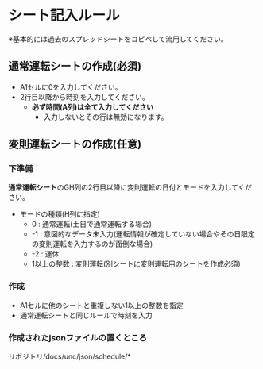 # シート記入ルール
※基本的には過去のスプレッドシートをコピペして流用してください。

## 通常運転シートの作成(必須)
+ A1セルに0を入力してください。
+ 2行目以降から時刻を入力してください。
    + **必ず時間(A列)は全て入力してください**
        + 入力しないとその行は無効になります。

## 変則運転シートの作成(任意)
### 下準備
**通常運転シート**のGH列の2行目以降に変則運転の日付とモードを入力してください。
+ モードの種類(H列に指定)
    + 0 : 通常運転(土日で通常運転する場合)
    + -1 : 意図的なデータ未入力(運転情報が確定していない場合やその日限定の変則運転を入力するのが面倒な場合)
    + -2 : 運休
    + 1以上の整数 : 変則運転(別シートに変則運転用のシートを作成必須)

### 作成
+ A1セルに他のシートと重複しない1以上の整数を指定
+ 通常運転シートと同じルールで時刻を入力

### 作成されたjsonファイルの置くところ
リポジトリ/docs/unc/json/schedule/*
